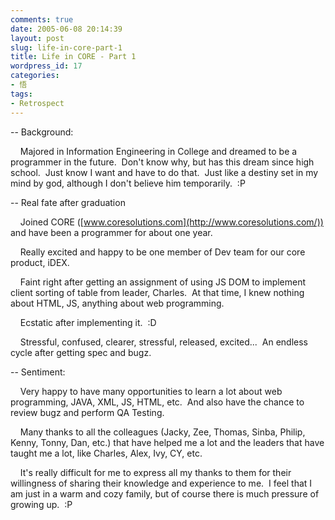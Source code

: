 ```yaml
---
comments: true
date: 2005-06-08 20:14:39
layout: post
slug: life-in-core-part-1
title: Life in CORE - Part 1
wordpress_id: 17
categories:
- 悟
tags:
- Retrospect
---
```


-- Background:

    Majored in Information Engineering in College and dreamed to be a programmer in the future.  Don't know why, but has this dream since high school.  Just know I want and have to do that.  Just like a destiny set in my mind by god, although I don't believe him temporarily.  :P

-- Real fate after graduation

    Joined CORE ([www.coresolutions.com](http://www.coresolutions.com/)) and have been a programmer for about one year.

    Really excited and happy to be one member of Dev team for our core product, iDEX.

    Faint right after getting an assignment of using JS DOM to implement client sorting of table from leader, Charles.  At that time, I knew nothing about HTML, JS, anything about web programming.

    Ecstatic after implementing it.  :D

    Stressful, confused, clearer, stressful, released, excited...  An endless cycle after getting spec and bugz.

-- Sentiment:

    Very happy to have many opportunities to learn a lot about web programming, JAVA, XML, JS, HTML, etc.  And also have the chance to review bugz and perform QA Testing.

    Many thanks to all the colleagues (Jacky, Zee, Thomas, Sinba, Philip, Kenny, Tonny, Dan, etc.) that have helped me a lot and the leaders that have taught me a lot, like Charles, Alex, Ivy, CY, etc.

    It's really difficult for me to express all my thanks to them for their willingness of sharing their knowledge and experience to me.  I feel that I am just in a warm and cozy family, but of course there is much pressure of growing up.  :P
